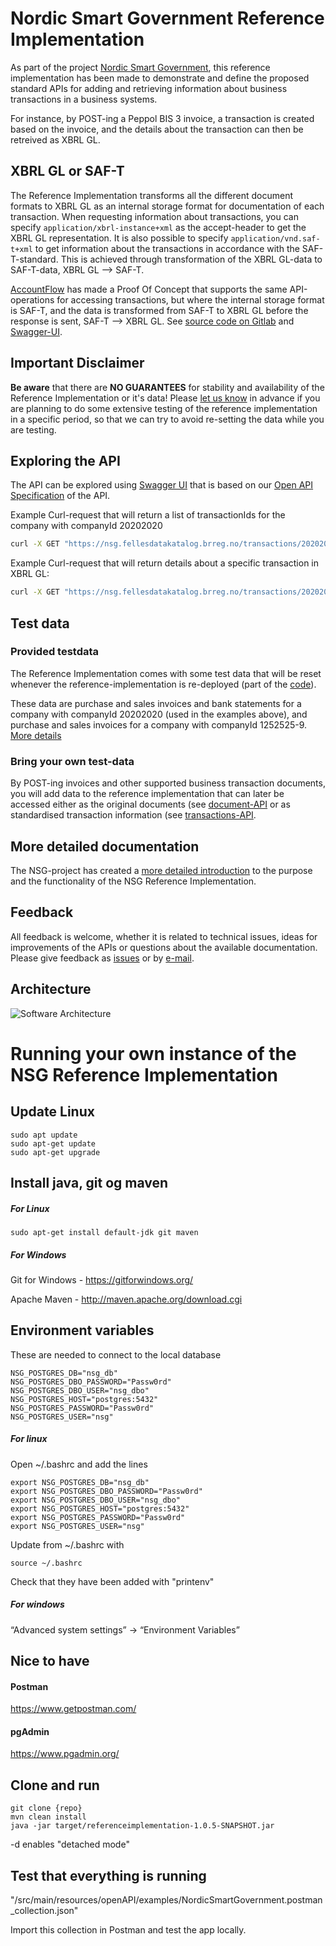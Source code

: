 # Nordic Smart Government Reference Implementation
As part of the project [Nordic Smart Government](https://nordicsmartgovernment.org/), this reference implementation has been made to demonstrate and define the proposed standard APIs for adding and retrieving information about business transactions in a business systems.

For instance, by POST-ing a Peppol BIS 3 invoice, a transaction is created based on the invoice, and the details about the transaction can then be retreived as XBRL GL.

## XBRL GL or SAF-T
The Reference Implementation transforms all the different document formats to XBRL GL as an internal storage format for documentation of each transaction. When requesting information about transactions, you can specify ```application/xbrl-instance+xml``` as the accept-header to get the XBRL GL representation. It is also possible to specify ```application/vnd.saf-t+xml``` to get information about the transactions in accordance with the SAF-T-standard. This is achieved through transformation of the XBRL GL-data to SAF-T-data, XBRL GL --> SAF-T.

[AccountFlow](https://accountflow.no/) has made a Proof Of Concept that supports the same API-operations for accessing transactions, but where the internal storage format is SAF-T, and the data is transformed from SAF-T to XBRL GL before the response is sent, SAF-T --> XBRL GL. See [source code on Gitlab](https://gitlab.com/accountflow/nsg-poc) and [Swagger-UI](https://nsg.test.accountflow.net/swagger-ui.html).

## Important Disclaimer
**Be aware** that there are **NO GUARANTEES** for stability and availability of the Reference Implementation or it's data! Please [let us know](mailto:steinar.skagemo@brreg.no) in advance if you are planning to do some extensive testing of the reference implementation in a specific period, so that we can try to avoid re-setting the data while you are testing.

## Exploring the API
The API can be explored using [Swagger UI](https://nsg.fellesdatakatalog.brreg.no/swagger-ui/index.html?configUrl=/v3/api-docs/swagger-config#) that is based on our [Open API Specification](https://nsg.fellesdatakatalog.brreg.no/v3/api-docs) of the API.

Example Curl-request that will return a list of transactionIds for the company with companyId 20202020
```bash
curl -X GET "https://nsg.fellesdatakatalog.brreg.no/transactions/20202020?invoiceType=all" -H "accept: application/json"
```

Example Curl-request that will return details about a specific transaction in XBRL GL:

```bash
curl -X GET "https://nsg.fellesdatakatalog.brreg.no/transactions/20202020/0164ee71-1334-4e7e-9002-8830db6d61ab" -H "accept: application/xbrl-instance+xml"
```

## Test data
### Provided testdata
The Reference Implementation comes with some test data that will be reset whenever the reference-implementation is re-deployed (part of the [code](https://github.com/nordicsmartgovernment/nordicsmartgovernment/tree/develop/src/main/resources/SyntheticData)).

These data are purchase and sales invoices and bank statements for a company with companyId 20202020 (used in the examples above), and purchase and sales invoices for a company with companyId 1252525-9. [More details](https://docs.google.com/document/d/12a1i9_e4s-zC_JH-KQeuvCy9taYPO0aLUDR6DEzobQM/edit#heading=h.gizf2iiupa45)

### Bring your own test-data
By POST-ing invoices and other supported business transaction documents, you will add data to the reference implementation that can later be accessed either as the original documents (see [document-API](https://nsg.fellesdatakatalog.brreg.no/swagger-ui/index.html?configUrl=/v3/api-docs/swagger-config#/document-api) or as standardised transaction information (see [transactions-API](https://nsg.fellesdatakatalog.brreg.no/swagger-ui/index.html?configUrl=/v3/api-docs/swagger-config#/transactions-api). 

## More detailed documentation
The NSG-project has created a [more detailed introduction](https://docs.google.com/document/d/12a1i9_e4s-zC_JH-KQeuvCy9taYPO0aLUDR6DEzobQM/edit#) to the purpose and the functionality of the NSG Reference Implementation.

## Feedback
All feedback is welcome, whether it is related to technical issues, ideas for improvements of the APIs or questions about the available documentation. Please give feedback as [issues](https://github.com/nordicsmartgovernment/nordicsmartgovernment/issues) or by [e-mail](steinar.skagemo@brreg.no).

## Architecture
![Software Architecture](https://nordicsmartgovernment.github.io/SA_NordicSmartGovernment/54e87e47-f01c-49fe-af55-2068f4564bd2/images/c4837879-c378-4e61-958f-9159fa9e26e7.png)

# Running your own instance of the NSG Reference Implementation

## Update Linux
```
sudo apt update
sudo apt-get update
sudo apt-get upgrade
```

## Install java, git og maven

##### For Linux
```
sudo apt-get install default-jdk git maven
```

##### For Windows
Git for Windows - https://gitforwindows.org/

Apache Maven - http://maven.apache.org/download.cgi

## Environment variables
These are needed to connect to the local database
```
NSG_POSTGRES_DB="nsg_db"
NSG_POSTGRES_DBO_PASSWORD="Passw0rd"
NSG_POSTGRES_DBO_USER="nsg_dbo"
NSG_POSTGRES_HOST="postgres:5432"
NSG_POSTGRES_PASSWORD="Passw0rd"
NSG_POSTGRES_USER="nsg"
```

##### For linux
Open ~/.bashrc and add the lines
```
export NSG_POSTGRES_DB="nsg_db"
export NSG_POSTGRES_DBO_PASSWORD="Passw0rd"
export NSG_POSTGRES_DBO_USER="nsg_dbo"
export NSG_POSTGRES_HOST="postgres:5432"
export NSG_POSTGRES_PASSWORD="Passw0rd"
export NSG_POSTGRES_USER="nsg"
```
Update from ~/.bashrc with
```
source ~/.bashrc
```

Check that they have been added with "printenv"

##### For windows
“Advanced system settings” → “Environment Variables”

## Nice to have
#### Postman
https://www.getpostman.com/

#### pgAdmin
https://www.pgadmin.org/

## Clone and run
```
git clone {repo}
mvn clean install
java -jar target/referenceimplementation-1.0.5-SNAPSHOT.jar
```
-d enables "detached mode"

## Test that everything is running
"/src/main/resources/openAPI/examples/NordicSmartGovernment.postman_collection.json"

Import this collection in Postman and test the app locally.
